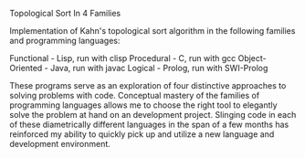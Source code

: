 Topological Sort In 4 Families

Implementation of Kahn's topological sort algorithm in the following families and programming languages:

Functional - Lisp, run with clisp
Procedural - C, run with gcc
Object-Oriented - Java, run with javac 
Logical - Prolog, run with SWI-Prolog

These programs serve as an exploration of four distinctive approaches to solving problems with code. Conceptual mastery of the families of programming languages allows me to choose the right tool to elegantly solve the problem at hand on an development project. Slinging code in each of these diametrically different languages in the span of a few months has reinforced my ability to quickly pick up and utilize a new language and development environment. 